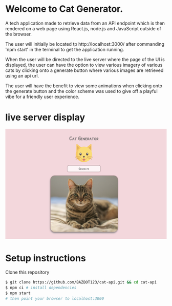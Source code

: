 # Welcome to Cat Generator.

A tech application made to retrieve data from an API endpoint which is then rendered on a web page using React.js, node.js and JavaScript outside of the browser. 

The user will initially be located tp http://localhost:3000/ after commanding 'npm start' in the terminal to get the application running. 

When the user will be directed to the live server where the page of the UI is displayed, the user can have the option to view various imagery of various cats by clicking onto a generate button where various images are retrieved using an api url.

The user will have the benefit to view some animations when clicking onto the generate button and the color scheme was used to give off a playful vibe for a friendly user experience.

# live server display
![main page](./assets/app_image.png)

# Setup instructions

Clone this repository

```sh
$ git clone https://github.com/BAZBOT123/cat-api.git && cd cat-api
$ npm ci # install dependencies
$ npm start
# then point your browser to localhost:3000
```

